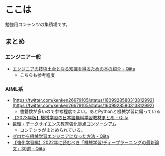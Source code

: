 # ここは

勉強用コンテンツの集積場です。

## まとめ

### エンジニア一般

- [エンジニアの技術土台となる知識を得るための本の紹介 - Qiita](https://qiita.com/newta/items/4dfbd7ecf86ef74e70dd)
  - こちらも参考程度

### AIML系

- [https://twitter.com/kenken26679105/status/1609928580313812992](https://twitter.com/kenken26679105/status/1609928580313812992)
  - 書籍数が多いので参考程度でよい。あとPythonと機械学習に偏っている
- [【2023年版】機械学習の日本語無料学習教材まとめ - Qiita](https://qiita.com/shuto_ishii/items/ff36b82e37d0c4ccc073)
- [数理・データサイエンス教育強化拠点コンソーシアム](http://www.mi.u-tokyo.ac.jp/consortium/e-learning.html)
  - コンテンツがまとめられている。
- [ゼロから機械学習エンジニアになった方法 - Qiita](https://qiita.com/iws_/items/a3de3524726760751f2f)
- [【強化学習編】2022年に読むべき「機械学習/ディープラーニングの最新論文」30選 - Qiita](https://qiita.com/skillup_ai/items/d7f1298d9f8d3ab820a5)